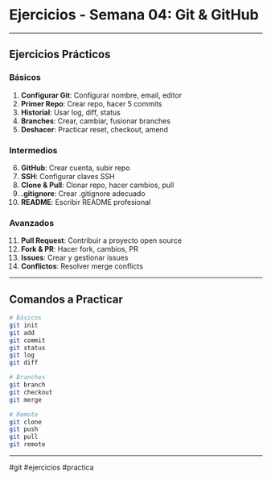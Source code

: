 # Ejercicios - Semana 04: Git & GitHub

---

## Ejercicios Prácticos

### Básicos

1. **Configurar Git**: Configurar nombre, email, editor
2. **Primer Repo**: Crear repo, hacer 5 commits
3. **Historial**: Usar log, diff, status
4. **Branches**: Crear, cambiar, fusionar branches
5. **Deshacer**: Practicar reset, checkout, amend

### Intermedios

6. **GitHub**: Crear cuenta, subir repo
7. **SSH**: Configurar claves SSH
8. **Clone & Pull**: Clonar repo, hacer cambios, pull
9. **.gitignore**: Crear .gitignore adecuado
10. **README**: Escribir README profesional

### Avanzados

11. **Pull Request**: Contribuir a proyecto open source
12. **Fork & PR**: Hacer fork, cambios, PR
13. **Issues**: Crear y gestionar issues
14. **Conflictos**: Resolver merge conflicts

---

## Comandos a Practicar

```bash
# Básicos
git init
git add
git commit
git status
git log
git diff

# Branches
git branch
git checkout
git merge

# Remote
git clone
git push
git pull
git remote
```

---

#git #ejercicios #practica
